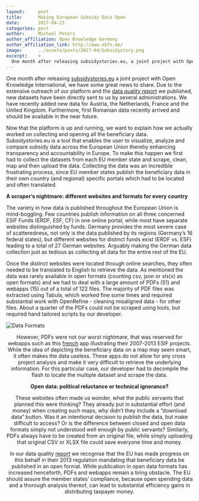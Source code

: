 ```yaml
---
layout:     post
title:      Making European Subsidy Data Open
date:       2017-04-23
categories: post
author:     Michael Peters
author_affiliation: Open Knowledge Germany
author_affiliation_link: http://www.okfn.de/
image:      ../assets/posts/2017-04/Subsidystory.png
excerpt:    >
  One month after releasing subsidystories.eu, a joint project with Open Knowledge International, we have some great news to share. Due to the extensive outreach of our platform and the data quality report we published, new datasets have been directly sent to us by several administrations. We have recently added new data for Austria, the Netherlands, France and the United Kingdom. Furthermore, first Romanian data recently arrived and should be available in the near future. 
---
```


One month after releasing [subsidystories.eu](http://subsidystories.eu/) a joint project with Open Knowledge International, we have some great news to share. Due to the extensive outreach of our platform and the [data quality report](https://okfn.de/blog/2017/04/esif-data-quality-index/) we published, new datasets have been directly sent to us by several administrations. We have recently added new data for Austria, the Netherlands, France and the United Kingdom. Furthermore, first Romanian data recently arrived and should be available in the near future. 

Now that the platform is up and running, we want to explain how we actually worked on  collecting and opening all the beneficiary data. Subsidystories.eu is a tool that enables the user to visualize, analyze and compare subsidy data across the European Union thereby enhancing transparency and accountability in Europe. To make this happen we first had to collect the datasets from each EU member state and scrape, clean, map and then upload the data. Collecting the data was an incredible frustrating process, since EU member states publish the beneficiary data in their own country (and regional) specific portals which had to be located and often translated. 

<p> <b> A scraper’s nightmare: different websites and formats for every country </b> </p>

The variety in how data is published throughout the European Union is mind-boggling. Few countries publish information on all three concerned ESIF Funds (ERDF, ESF, CF) in one online portal, while most have separate websites distinguished by funds. Germany provides the most severe case of scatteredness, not only is the data published by its regions (Germany’s 16 federal states), but different websites for distinct funds exist (ERDF vs. ESF) leading to a total of 27 German websites. Arguably making the German data collection just as tedious as collecting all data for the entire rest of the EU. 

Once the distinct websites were located through online searches, they often needed to be translated to English to retrieve the data. As mentioned the data was rarely available in open formats (counting csv, json or xls(x) as open formats) and we had to deal with a large amount of PDFs (51) and webapps (15) out of a total of 122 files. The majority of PDF files was extracted using Tabula, which worked fine some times and required substantial work with OpenRefine - cleaning misaligned data - for other files. About a quarter of the PDFs could not be scraped using tools, but required hand tailored scripts by our developer. 

![Data Formats]({{site.baseurl}}/assets/posts/2017-04/data-formats-subsidy.png "Data Formats")<center>

However, PDFs were not our worst nightmare, that was reserved for webapps such as this [french](http://cartobenef.asp-public.fr/cartobenef/carto.php?lang=fr&nivgeos=reg&curCodeDomSB=DS&curCodeThemeSB=benef&typindSB=R&curCodeIndSB=nb_projet_total) app illustrating their 2007-2013 ESIF projects. While the idea of depicting the beneficiary data on a map may seem smart, it often makes the data useless. These apps do not allow for any cross project analysis and make it very difficult to retrieve the underlying information. For this particular case, our developer had to decompile the flash to locate the multiple dataset and scrape the data. 

<p> <b> Open data: political reluctance or technical ignorance? </b> </p>

These websites often made us wonder, what the public servants that planned this were thinking? They already put in substantial effort (and money) when creating such maps, why didn’t they include a “download data” button. Was it an intentional decision to publish the data, but make difficult to access? Or is the difference between closed and open data formats simply not understood well enough by public servants? Similarly, PDFs always have to be created from an original file, while simply uploading that original CSV or XLSX file could save everyone time and money. 

In our data quality [report](http://openbudgets.eu/assets/resources/Report-OpenBudgets-ESIF%20Data-Quality-Index.pdf) we recognise that the EU has made progress on this behalf in their 2013 regulation mandating that beneficiary data be published in an open format. While publication in open data formats has increased henceforth, PDFs and webapps remain a tiring obstacle. The EU should assure the member states’ compliance, because open spending data and a thorough analysis thereof, can lead to substantial efficiency gains in distributing taxpayer money. 









